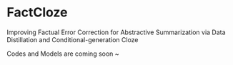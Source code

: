 # FactCloze
Improving Factual Error Correction for Abstractive Summarization via Data Distillation and Conditional-generation Cloze

Codes and Models are coming soon ~
